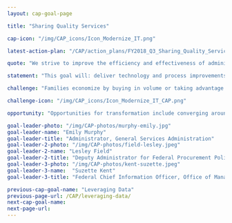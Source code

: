 ```yaml
---
layout: cap-goal-page

title: "Sharing Quality Services"

cap-icon: "/img/CAP_icons/Icon_Modernize_IT.png"

latest-action-plan: "/CAP/action_plans/FY2018_Q3_Sharing_Quality_Services.pdf"

quote: "We strive to improve the efficiency and effectiveness of administrative services across government."

statement: "This goal will: deliver technology and process improvements that will improve citizen services, such as faster hiring so more border security officers can be hired and in place faster and expedited payments to small businesses so the economy can continue to grow and thrive; and simpler grants application processes so more grant resources are directed to results rather than duplicative compliance actions; reduce taxpayer costs by closing the gap between the Federal Government’s performance in administrative services and industry best in class; and shift time, effort, and funding currently spent on administrative services to core missions in support of American citizens."

challenge: "Families economize by buying in volume or taking advantage of the sharing economy such as car or vacation rental sharing. Businesses, non-profits, and state governments have reduced costs and workload by streamlining administrative activities such as human resource transactions, financial management, grants management, contracts, and information technology support to reduce costs and increase efficiency. The Federal Government needs to do the same. For example, the Federal Government outspends the private sector when creating tax-filing paperwork (W-2s). Industry has used technology and innovation to reduce the cost to around $80 while Government still spends an average of $120. We need to close this gap."

challenge-icon: "/img/CAP_icons/Icon_Modernize_IT_CAP.png"

opportunity: "Opportunities for transformation include converging around common standards for administrative activities to reduce “unique” requirements and duplicate contracts and:"

goal-leader-photo: "/img/CAP-photos/murphy-emily.jpg"
goal-leader-name: "Emily Murphy"
goal-leader-title: "Administrator, General Services Administration"
goal-leader-2-photo: "/img/CAP-photos/field-lesley.jpeg"
goal-leader-2-name: "Lesley Field"
goal-leader-2-title: "Deputy Administrator for Federal Procurement Policy and Shared Services Policy Officer, Office of Management and Budget"
goal-leader-3-photo: "/img/CAP-photos/kent-suzette.jpeg"
goal-leader-3-name:  "Suzette Kent"
goal-leader-3-title: "Federal Chief Information Officer, Office of Management and Budget"

previous-cap-goal-name: "Leveraging Data"
previous-page-url: /CAP/leveraging-data/
next-cap-goal-name:
next-page-url:
---  
```

